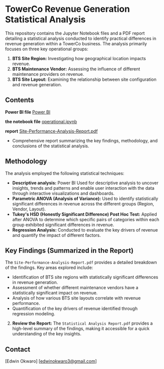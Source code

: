 # TowerCo Revenue Generation Statistical Analysis

This repository contains the Jupyter Notebook files and a PDF report detailing a statistical analysis conducted to identify practical differences in revenue generation within a TowerCo business. The analysis primarily focuses on three key operational groups:

1.  **BTS Site Region:** Investigating how geographical location impacts revenue.
2.  **BTS Maintenance Vendor:** Assessing the influence of different maintenance providers on revenue.
3.  **BTS Site Layout:** Examining the relationship between site configuration and revenue generation.

## Contents

**Power BI file** [Power BI](https://github.com/eokwaro/Statistical-analysis-for-a-towerco-business/blob/main/operational_data.pbix)

**the notebook file** [operational.ipynb](https://github.com/eokwaro/Statistical-analysis-for-a-towerco-business/blob/main/operational.ipynb)  

**report** [Site-Performance-Analysis-Report.pdf](https://github.com/eokwaro/Statistical-analysis-for-a-towerco-business/blob/main/Site-Performance-Analysis-Report.pdf)
* Comprehensive report summarizing the key findings, methodology, and conclusions of the statistical analysis.

## Methodology

The analysis employed the following statistical techniques:

* **Descriptive analysis:** Power BI Used for descriptive analysis to uncover insights, trends and patterns and enable user interaction with the data through interactive visualizations and dashboards.
* **Parametric ANOVA (Analysis of Variance):** Used to identify statistically significant differences in revenue across the different groups (Region, Vendor, Layout).
* **Tukey's HSD (Honestly Significant Difference) Post Hoc Test:** Applied after ANOVA to determine which specific pairs of categories within each group exhibited significant differences in revenue.
* **Regression Analysis:** Conducted to evaluate the key drivers of revenue and quantify the impact of different factors.

## Key Findings (Summarized in the Report)

The `Site-Performance-Analysis-Report.pdf` provides a detailed breakdown of the findings. Key areas explored include:

* Identification of BTS site regions with statistically significant differences in revenue generation.
* Assessment of whether different maintenance vendors have a statistically significant impact on revenue.
* Analysis of how various BTS site layouts correlate with revenue performance.
* Quantification of the key drivers of revenue identified through regression modeling.

2.  **Review the Report:** The `Statistical Analysis Report.pdf` provides a high-level summary of the findings, making it accessible for a quick understanding of the key insights.

## Contact
[Edwin Okwaro]
[edwinokwaro3@gmail.com]
